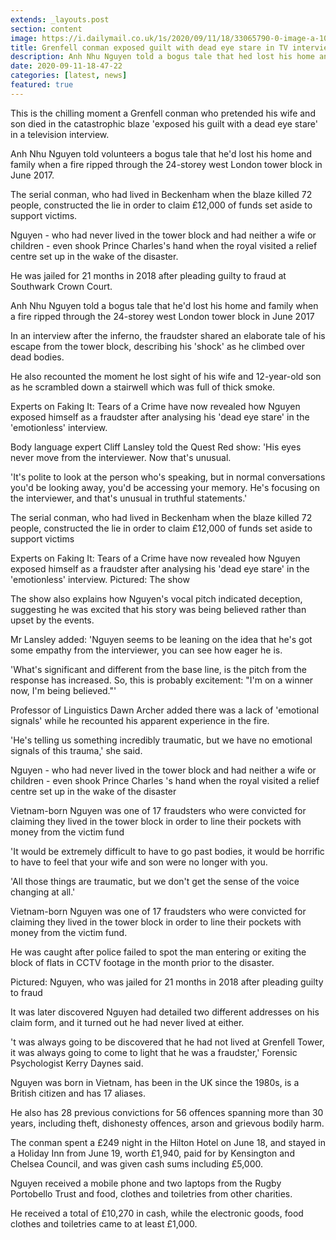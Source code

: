 ```yaml
---
extends: _layouts.post
section: content
image: https://i.dailymail.co.uk/1s/2020/09/11/18/33065790-0-image-a-10_1599845091810.jpg 
title: Grenfell conman exposed guilt with dead eye stare in TV interview 
description: Anh Nhu Nguyen told a bogus tale that hed lost his home and family when a fire ripped through the 24-storey west London tower block in June 2017. 
date: 2020-09-11-18-47-22 
categories: [latest, news] 
featured: true 
--- 
```

This is the chilling moment a Grenfell conman who pretended his wife and son died in the catastrophic blaze 'exposed his guilt with a dead eye stare' in a television interview.

Anh Nhu Nguyen told volunteers a bogus tale that he'd lost his home and family when a fire ripped through the 24-storey west London tower block in June 2017. 

The serial conman, who had lived in Beckenham when the blaze killed 72 people, constructed the lie in order to claim £12,000 of funds set aside to support victims. 

Nguyen - who had never lived in the tower block and had neither a wife or children - even shook Prince Charles's hand when the royal visited a relief centre set up in the wake of the disaster. 

He was jailed for 21 months in 2018 after pleading guilty to fraud at Southwark Crown Court.

Anh Nhu Nguyen told a bogus tale that he'd lost his home and family when a fire ripped through the 24-storey west London tower block in June 2017

In an interview after the inferno, the fraudster shared an elaborate tale of his escape from the tower block, describing his 'shock' as he climbed over dead bodies.

He also recounted the moment he lost sight of his wife and 12-year-old son as he scrambled down a stairwell which was full of thick smoke. 

Experts on Faking It: Tears of a Crime have now revealed how Nguyen exposed himself as a fraudster after analysing his 'dead eye stare' in the 'emotionless' interview. 

Body language expert Cliff Lansley told the Quest Red show: 'His eyes never move from the interviewer. Now that's unusual.

'It's polite to look at the person who's speaking, but in normal conversations you'd be looking away, you'd be accessing your memory. He's focusing on the interviewer, and that's unusual in truthful statements.'

The serial conman, who had lived in Beckenham when the blaze killed 72 people, constructed the lie in order to claim £12,000 of funds set aside to support victims

Experts on Faking It: Tears of a Crime have now revealed how Nguyen exposed himself as a fraudster after analysing his 'dead eye stare' in the 'emotionless' interview. Pictured: The show

The show also explains how Nguyen's vocal pitch indicated deception, suggesting he was excited that his story was being believed rather than upset by the events.

Mr Lansley added: 'Nguyen seems to be leaning on the idea that he's got some empathy from the interviewer, you can see how eager he is.

'What's significant and different from the base line, is the pitch from the response has increased. So, this is probably excitement: "I'm on a winner now, I'm being believed."'

Professor of Linguistics Dawn Archer added there was a lack of 'emotional signals' while he recounted his apparent experience in the fire. 

'He's telling us something incredibly traumatic, but we have no emotional signals of this trauma,' she said.

Nguyen - who had never lived in the tower block and had neither a wife or children - even shook Prince Charles 's hand when the royal visited a relief centre set up in the wake of the disaster

Vietnam-born Nguyen was one of 17 fraudsters who were convicted for claiming they lived in the tower block in order to line their pockets with money from the victim fund

'It would be extremely difficult to have to go past bodies, it would be horrific to have to feel that your wife and son were no longer with you. 

'All those things are traumatic, but we don't get the sense of the voice changing at all.' 

Vietnam-born Nguyen was one of 17 fraudsters who were convicted for claiming they lived in the tower block in order to line their pockets with money from the victim fund.

He was caught after police failed to spot the man entering or exiting the block of flats in CCTV footage in the month prior to the disaster.

Pictured: Nguyen, who was jailed for 21 months in 2018 after pleading guilty to fraud

It was later discovered Nguyen had detailed two different addresses on his claim form, and it turned out he had never lived at either.  

't was always going to be discovered that he had not lived at Grenfell Tower, it was always going to come to light that he was a fraudster,' Forensic Psychologist Kerry Daynes said.

Nguyen was born in Vietnam, has been in the UK since the 1980s, is a British citizen and has 17 aliases.

He also has 28 previous convictions for 56 offences spanning more than 30 years, including theft, dishonesty offences, arson and grievous bodily harm.

The conman spent a £249 night in the Hilton Hotel on June 18, and stayed in a Holiday Inn from June 19, worth £1,940, paid for by Kensington and Chelsea Council, and was given cash sums including £5,000. 

Nguyen received a mobile phone and two laptops from the Rugby Portobello Trust and food, clothes and toiletries from other charities.

He received a total of £10,270 in cash, while the electronic goods, food clothes and toiletries came to at least £1,000.

